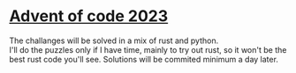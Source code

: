 # [Advent of code 2023](https://adventofcode.com/)

The challanges will be solved in a mix of rust and python.  
I'll do the puzzles only if I have time, mainly to try out rust, so it won't be the best rust code you'll see.
Solutions will be commited minimum a day later.
